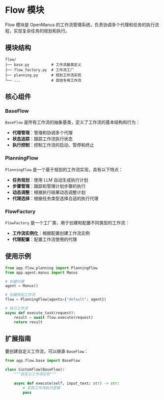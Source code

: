 # Flow 模块

Flow 模块是 OpenManus 的工作流管理系统，负责协调多个代理和任务的执行流程，实现复杂任务的规划和执行。

## 模块结构

```
flow/
├── base.py          # 工作流基类定义
├── flow_factory.py  # 工作流工厂
├── planning.py      # 规划工作流实现
└── ...              # 其他专用工作流
```

## 核心组件

### BaseFlow

`BaseFlow` 是所有工作流的抽象基类，定义了工作流的基本结构和行为：

- **代理管理**：管理和协调多个代理
- **状态追踪**：跟踪工作流执行状态
- **执行控制**：控制工作流的启动、暂停和终止

### PlanningFlow

`PlanningFlow` 是一个基于规划的工作流实现，具有以下特点：

- **任务规划**：使用 LLM 自动生成执行计划
- **步骤管理**：跟踪和管理计划步骤的执行
- **动态调整**：根据执行结果动态调整计划
- **代理选择**：根据任务类型选择合适的执行代理

### FlowFactory

`FlowFactory` 是一个工厂类，用于创建和配置不同类型的工作流：

- **工作流实例化**：根据配置创建工作流实例
- **代理配置**：配置工作流使用的代理

## 使用示例

```python
from app.flow.planning import PlanningFlow
from app.agent.manus import Manus

# 创建代理
agent = Manus()

# 创建规划工作流
flow = PlanningFlow(agents={"default": agent})

# 执行工作流
async def execute_task(request):
    result = await flow.execute(request)
    return result
```

## 扩展指南

要创建自定义工作流，可以继承 `BaseFlow`：

```python
from app.flow.base import BaseFlow

class CustomFlow(BaseFlow):
    """自定义工作流实现"""
    
    async def execute(self, input_text: str) -> str:
        # 实现工作流执行逻辑
        pass
```
